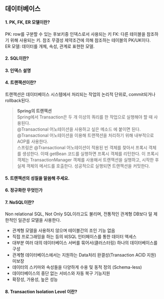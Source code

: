 ## 데이터베이스

#### 1. PK, FK, ER 모델이란?    
PK: row를 구분할 수 있는 후보키중 인덱스로서 사용되는 키
FK: 다른 테이블을 참조하기 위해 사용되는 키. 참조 무결성 제약조건에 의해 참조하는 테이블의 PK/UK이다.  
ER 모델: 데이터를 개체, 속성, 관계로 표현한 모델.

#### 2. SQL이란?
#### 3. 인덱스 설명
#### 4. 트랜잭션이란?   
트랜잭션은 데이터베이스 시스템에서 처리되는 작업의 논리적 단위로, commit되거나 rollback된다.  
> **Spring의 트랜잭션**    
> Spring에서 Transaction은 두 개 이상의 쿼리를 한 작업으로 실행해야 할 때 사용된다.   
> @Transactional 어노테이션을 사용하고 싶은 메소드 에 붙이면 된다.   
> @Transactional 어노테이션을 이용해 트랜잭션을 처리하기 위해 내부적으로 AOP를 사용한다.  
> 스프링은 @Transactional 어노테이션이 적용된 빈 객체를 찾아서 프록시 객체를 생성한다.
> 이때 getBean 코드를 실행하면 프록시 객체를 리턴한다.
> 이 프록시 객체는 TransactionManager 객체를 사용해서 트랜잭션을 실행하고, 시작한 후 실제 객체의 메서드를 호출한다. 
> 성공적으로 실행되면 트랜잭션을 커밋한다.
    
#### 5. 트랜잭션의 성질을 말씀해 주세요.
#### 6. 정규화란 무엇인가
#### 7. NoSQL이란?   
Non relational SQL, Not Only SQL이라고도 불리며, 전통적인 관계형 DB보다 덜 제한적인 일관성 모델을 사용한다.     
- 관계형 모델을 사용하지 않으며 테이블간의 조인 기능 없음
- 직접 프로그래밍을 하는 등의 비SQL 인터페이스를 통한 데이터 액세스
- 대부분 여러 대의 데이터베이스 서버를 묶어서(클러스터링) 하나의 데이터베이스를 구성
- 관계형 데이터베이스에서는 지원하는 Data처리 완결성(Transaction ACID 지원) 미보장
- 데이터의 스키마와 속성들을 다양하게 수용 및 동적 정의 (Schema-less)
- 데이터베이스의 중단 없는 서비스와 자동 복구 기능지원
- 확장성, 가용성, 높은 성능

#### 8. Transaction Isolation Level 이란?
